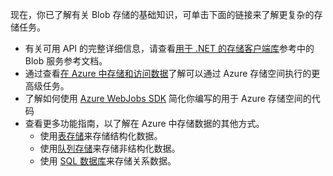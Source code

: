 
现在，你已了解有关 Blob 存储的基础知识，可单击下面的链接来了解更复杂的存储任务。

- 有关可用 API 的完整详细信息，请查看[用于 .NET 的存储客户端库](http://go.microsoft.com/fwlink/?LinkID=390731)参考中的 Blob 服务参考文档。
- 通过查看[在 Azure 中存储和访问数据](https://msdn.microsoft.com/zh-cn/library/azure/gg433040.aspx)了解可以通过 Azure 存储空间执行的更高级任务。    
- 了解如何使用 [Azure WebJobs SDK](/documentation/articles/app-service/websites-dotnet-webjobs-sdk) 简化你编写的用于 Azure 存储空间的代码
- 查看更多功能指南，以了解在 Azure 中存储数据的其他方式。
  - 使用[表存储](/documentation/articles/storage-dotnet-how-to-use-tables.)来存储结构化数据。
  - 使用[队列存储](/documentation/articles/storage-dotnet-how-to-use-queues)来存储非结构化数据。
  - 使用 [SQL 数据库](/documentation/articles/sql-database/sql-database-dotnet-how-to-use)来存储关系数据。

<!---HONumber=76-->